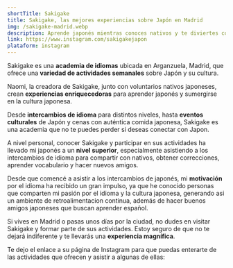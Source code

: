 ```yaml
---
shortTitle: Sakigake
title: Sakigake, las mejores experiencias sobre Japón en Madrid
img: /sakigake-madrid.webp
description: Aprende japonés mientras conoces nativos y te diviertes con amantes del idioma, a la vez que aportas aprendizajes a japoneses que aprenden español.
link: https://www.instagram.com/sakigakejapon
plataform: instagram
---
```


Sakigake es una **academia de idiomas** ubicada en Arganzuela, Madrid, que ofrece una **variedad de actividades semanales** sobre Japón y su cultura. 

Naomi, la creadora de Sakigake, junto con voluntarios nativos japoneses, crean **experiencias enriquecedoras** para aprender japonés y sumergirse en la cultura japonesa. 

Desde **intercambios de idioma** para distintos niveles, hasta **eventos culturales** de Japón y cenas con auténtica comida japonesa, Sakigake es una academia que no te puedes perder si deseas conectar con Japon. 

A nivel personal, conocer Sakigake y participar en sus actividades ha llevado mi japonés a un **nivel superior**, especialmente asistiendo a los intercambios de idioma para compartir con nativos, obtener correcciones, aprender vocabulario y hacer nuevos amigos. 

Desde que comencé a asistir a los intercambios de japonés, mi **motivación** por el idioma ha recibido un gran impulso, ya que he conocido personas que comparten mi pasión por el idioma y la cultura japonesa, generando asi un ambiente de retroalimentacion continua, además de hacer buenos amigos japoneses que buscan aprender español. 

Si vives en Madrid o pasas unos días por la ciudad, no dudes en visitar Sakigake y formar parte de sus actividades. Estoy seguro de que no te dejará indiferente y te llevarás una **experiencia magnífica**.

Te dejo el enlace a su página de Instagram para que puedas enterarte de las actividades que ofrecen y asistir a algunas de ellas:


